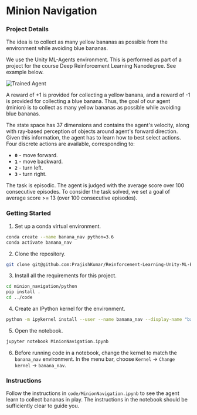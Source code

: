 [//]: # (Image References)

[image1]: https://user-images.githubusercontent.com/10624937/42135619-d90f2f28-7d12-11e8-8823-82b970a54d7e.gif "Trained Agent"

# Minion Navigation

### Project Details

The idea is to collect as many yellow bananas as possible from the environment while avoiding blue bananas.

We use the Unity ML-Agents environment. This is performed as part of a project for the course Deep Reinforcement Learning Nanodegree.
See example below. 

![Trained Agent][image1]

A reward of +1 is provided for collecting a yellow banana, and a reward of -1 is provided for collecting a blue banana. 
Thus, the goal of our agent (minion) is to collect as many yellow bananas as possible while avoiding blue bananas.  

The state space has 37 dimensions and contains the agent's velocity, along with ray-based perception of objects around agent's forward direction.  Given this information, the agent has to learn how to best select actions.  Four discrete actions are available, corresponding to:
- **`0`** - move forward.
- **`1`** - move backward.
- **`2`** - turn left.
- **`3`** - turn right.

The task is episodic. 
The agent is judged with the average score over 100 consecutive episodes. 
To consider the task solved, we set a goal of average score >= 13 (over 100 consecutive episodes).

### Getting Started

1. Set up a conda virtual environment.

```bash 
conda create --name banana_nav python=3.6 
conda activate banana_nav 
```

2. Clone the repository. 

```bash 
git clone git@github.com:PrajishKumar/Reinforcement-Learning-Unity-ML-Engine.git
```

3. Install all the requirements for this project.

```bash
cd minion_navigation/python
pip install . 
cd ../code
```

4. Create an IPython kernel for the environment. 

```bash
python -m ipykernel install --user --name banana_nav --display-name "banana_nav"
```

5. Open the notebook. 

```bash
jupyter notebook MinionNavigation.ipynb
```

6. Before running code in a notebook, change the kernel to match the `banana_nav` environment. 
In the menu bar, choose `Kernel` -> `Change kernel` -> `banana_nav`.

### Instructions

Follow the instructions in `code/MinionNavigation.ipynb` to see the agent learn to collect bananas in play.
The instructions in the notebook should be sufficiently clear to guide you.